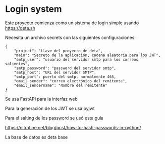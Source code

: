 # Login system

Este proyecto comienza como un sistema de login simple usando https://deta.sh

Necesita un archivo secrets con las siguientes configuraciones:

    {
        "project": "Llave del proyecto de deta",
        "main": "Secreto de la aplicación, cadena aleatoria para los JWT",
        "smtp_user": "usuario del servidor smtp para los correos salientes",
        "smtp_password": "password del servidor smtp",
        "smtp_host": "URL del servidor SMTP",
        "smtp_port": puerto del smtp, normalmente 465,
        "email_sender": "correo electrónico del remitente",
        "email_sendername": "Nombre del remitente"
    }

Se usa FastAPI para la interfaz web

Para la generación de los JWT se usa pyjwt

Para el salting de los password se usó esta guia

https://nitratine.net/blog/post/how-to-hash-passwords-in-python/

La base de datos es deta base
